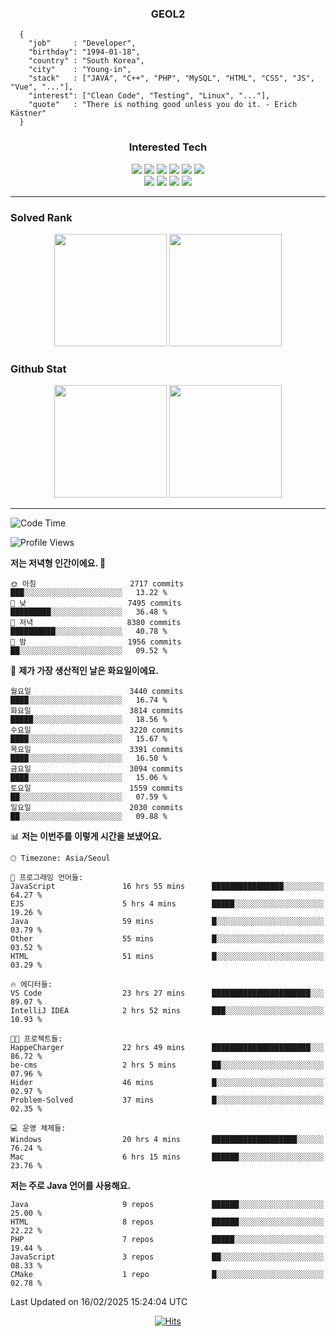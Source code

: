 <div align="center">

  ### GEOL2
</div>

```
  {
    "job"     : "Developer",
    "birthday": "1994-01-18",
    "country" : "South Korea",
    "city"    : "Young-in",
    "stack"   : ["JAVA", "C++", "PHP", "MySQL", "HTML", "CSS", "JS", "Vue", "..."],
    "interest": ["Clean Code", "Testing", "Linux", "..."], 
    "quote"   : "There is nothing good unless you do it. - Erich Kästner"
  }
  ```
  
<div align="center">
  
  ### Interested Tech
  
  <img src="https://img.shields.io/badge/Laravel-F05340?style=flat-square&logo=Laravel&logoColor=white">
  <img src="https://img.shields.io/badge/SpringBoot-6DB33F?style=flat-square&logo=SpringBoot&logoColor=white">
  <img src="https://img.shields.io/badge/-NestJs-ea2845?style=flat-square&logo=nestjs&logoColor=white">
  <img src="https://img.shields.io/badge/Express-000000?style=flat-square&logo=Express&logoColor=white">
  <img src="https://img.shields.io/badge/Three.js-000000?style=flat-square&logo=Three.js&logoColor=white">
  <img src="https://img.shields.io/badge/OpenAI-%23412991?style=flat-square&logo=openai&logoColor=white">
  <br>
  <img src="https://img.shields.io/badge/Java-ED8B00?style=flat-square&logo=openjdk&logoColor=white">
  <img src="https://img.shields.io/badge/JavaScript-F7DF1E?style=flat-square&logo=JavaScript&logoColor=black">
  <img src="https://img.shields.io/badge/TypeScript-007acc?style=flat-square&logo=TypeScript&logoColor=black">
  <img src="https://img.shields.io/badge/MySQL-4479A1?style=flat-square&logo=mysql&logoColor=white"><br>

</div>

------------

  ### Solved Rank
  
  <div align="center">
    <img height="180em" src="https://mazassumnida.wtf/api/v2/generate_badge?boj=geol2">
    <img height="180em" src="https://leetcard.jacoblin.cool/Geol2?theme=light&font=Gugi&border=0&radius=20">
  </div>
  
  ### Github Stat 
  <div align="center">
    <img height="180em" src="https://github-readme-stats-git-masterrstaa-rickstaa.vercel.app/api?username=geol2&show_icons=true&theme=dark">
    <img height="180em" src="https://github-readme-stats-git-masterrstaa-rickstaa.vercel.app/api/top-langs/?username=geol2&show_icons=true&hide=css,scss,html&layout=compact&theme=dark&count_private=true&langs_count=8">
  </div>
  
------------
<!--START_SECTION:waka-->
![Code Time](http://img.shields.io/badge/Code%20Time-3%2C922%20hrs%2031%20mins-blue)

![Profile Views](http://img.shields.io/badge/Profile%20Views-2-blue)

**저는 저녁형 인간이에요. 🦉** 

```text
🌞 아침                     2717 commits        ███░░░░░░░░░░░░░░░░░░░░░░   13.22 % 
🌆 낮　                     7495 commits        █████████░░░░░░░░░░░░░░░░   36.48 % 
🌃 저녁                     8380 commits        ██████████░░░░░░░░░░░░░░░   40.78 % 
🌙 밤　                     1956 commits        ██░░░░░░░░░░░░░░░░░░░░░░░   09.52 % 
```
📅 **제가 가장 생산적인 날은 화요일이에요.** 

```text
월요일                      3440 commits        ████░░░░░░░░░░░░░░░░░░░░░   16.74 % 
화요일                      3814 commits        █████░░░░░░░░░░░░░░░░░░░░   18.56 % 
수요일                      3220 commits        ████░░░░░░░░░░░░░░░░░░░░░   15.67 % 
목요일                      3391 commits        ████░░░░░░░░░░░░░░░░░░░░░   16.50 % 
금요일                      3094 commits        ████░░░░░░░░░░░░░░░░░░░░░   15.06 % 
토요일                      1559 commits        ██░░░░░░░░░░░░░░░░░░░░░░░   07.59 % 
일요일                      2030 commits        ██░░░░░░░░░░░░░░░░░░░░░░░   09.88 % 
```


📊 **저는 이번주를 이렇게 시간을 보냈어요.** 

```text
🕑︎ Timezone: Asia/Seoul

💬 프로그래밍 언어들: 
JavaScript               16 hrs 55 mins      ████████████████░░░░░░░░░   64.27 % 
EJS                      5 hrs 4 mins        █████░░░░░░░░░░░░░░░░░░░░   19.26 % 
Java                     59 mins             █░░░░░░░░░░░░░░░░░░░░░░░░   03.79 % 
Other                    55 mins             █░░░░░░░░░░░░░░░░░░░░░░░░   03.52 % 
HTML                     51 mins             █░░░░░░░░░░░░░░░░░░░░░░░░   03.29 % 

🔥 에디터들: 
VS Code                  23 hrs 27 mins      ██████████████████████░░░   89.07 % 
IntelliJ IDEA            2 hrs 52 mins       ███░░░░░░░░░░░░░░░░░░░░░░   10.93 % 

🐱‍💻 프로젝트들: 
HappeCharger             22 hrs 49 mins      ██████████████████████░░░   86.72 % 
be-cms                   2 hrs 5 mins        ██░░░░░░░░░░░░░░░░░░░░░░░   07.96 % 
Hider                    46 mins             █░░░░░░░░░░░░░░░░░░░░░░░░   02.97 % 
Problem-Solved           37 mins             █░░░░░░░░░░░░░░░░░░░░░░░░   02.35 % 

💻 운영 체제들: 
Windows                  20 hrs 4 mins       ███████████████████░░░░░░   76.24 % 
Mac                      6 hrs 15 mins       ██████░░░░░░░░░░░░░░░░░░░   23.76 % 
```

**저는 주로 Java 언어를 사용해요.** 

```text
Java                     9 repos             ██████░░░░░░░░░░░░░░░░░░░   25.00 % 
HTML                     8 repos             ██████░░░░░░░░░░░░░░░░░░░   22.22 % 
PHP                      7 repos             █████░░░░░░░░░░░░░░░░░░░░   19.44 % 
JavaScript               3 repos             ██░░░░░░░░░░░░░░░░░░░░░░░   08.33 % 
CMake                    1 repo              █░░░░░░░░░░░░░░░░░░░░░░░░   02.78 % 
```




 Last Updated on 16/02/2025 15:24:04 UTC
<!--END_SECTION:waka-->

<div align="center">
  
  [![Hits](https://hits.seeyoufarm.com/api/count/incr/badge.svg?url=https%3A%2F%2Fgithub.com%2Fgeol2&count_bg=%2379C83D&title_bg=%23555555&icon=myspace.svg&icon_color=%23E7E7E7&title=hits&edge_flat=false)](https://hits.seeyoufarm.com)
  
</div>

<!--
**Geol2/Geol2** is a ✨ _special_ ✨ repository because its `README.md` (this file) appears on your GitHub profile.

Here are some ideas to get you started:
- 🔭 I’m currently working on ...
- 🌱 I’m currently learning ...
- 👯 I’m looking to collaborate on ...
- 🤔 I’m looking for help with ...
- 💬 Ask me about ...
- 📫 How to reach me: ...
- 😄 Pronouns: ...
- ⚡ Fun fact: ...
-->

